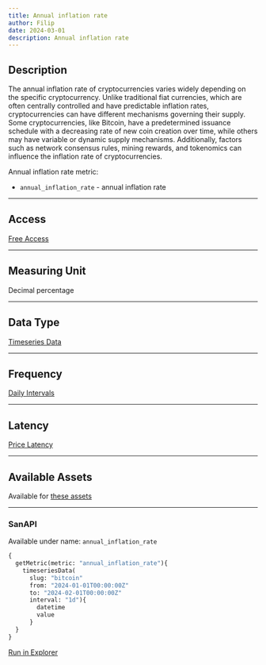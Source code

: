 ```yaml
---
title: Annual inflation rate
author: Filip
date: 2024-03-01
description: Annual inflation rate
---
```


## Description
The annual inflation rate of cryptocurrencies varies widely depending on the specific cryptocurrency. 
Unlike traditional fiat currencies, which are often centrally controlled and have 
predictable inflation rates, cryptocurrencies can have different mechanisms governing their supply. 
Some cryptocurrencies, like Bitcoin, have a predetermined issuance schedule with a decreasing rate 
of new coin creation over time, while others may have variable or dynamic supply mechanisms. 
Additionally, factors such as network consensus rules, mining rewards, and tokenomics can influence 
the inflation rate of cryptocurrencies.


Annual inflation rate metric:
* `annual_inflation_rate` - annual inflation rate

---

## Access

[Free Access](/metrics/details/access#free-access)

---

## Measuring Unit

Decimal percentage

---

## Data Type

[Timeseries Data](/metrics/details/data-type#timeseries-data)

---

## Frequency

[Daily Intervals](/metrics/details/frequency#daily-frequency)

---

## Latency

[Price Latency](/metrics/details/latency#price-latency)

---

## Available Assets

Available for [these
assets](<https://api.santiment.net/graphiql?variables=&query=%7B%0A%20%20getMetric(metric%3A%20%22annual_inflation_rate%22)%20%7B%0A%20%20%20%20metadata%20%7B%0A%20%20%20%20%20%20availableSlugs%0A%20%20%20%20%7D%0A%20%20%7D%0A%7D%0A>)

---

### SanAPI

Available under name: `annual_inflation_rate`


```graphql
{
  getMetric(metric: "annual_inflation_rate"){
    timeseriesData(
      slug: "bitcoin"
      from: "2024-01-01T00:00:00Z"
      to: "2024-02-01T00:00:00Z"
      interval: "1d"){
        datetime
        value
      }
  }
}
```
[Run in Explorer](<https://api.santiment.net/graphiql?query=%7B%0A%20%20getMetric(metric%3A%20%22annual_inflation_rate%22)%7B%0A%20%20%20%20timeseriesData(%0A%20%20%20%20%20%20slug%3A%20%22bitcoin%22%0A%20%20%20%20%20%20from%3A%20%222024-01-01T00%3A00%3A00Z%22%0A%20%20%20%20%20%20to%3A%20%222024-02-01T00%3A00%3A00Z%22%0A%20%20%20%20%20%20interval%3A%20%221d%22)%7B%0A%20%20%20%20%20%20%20%20datetime%0A%20%20%20%20%20%20%20%20value%0A%20%20%20%20%20%20%7D%0A%20%20%7D%0A%7D>)
